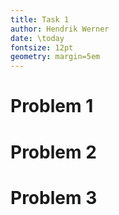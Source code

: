 ```yaml
---
title: Task 1
author: Hendrik Werner
date: \today
fontsize: 12pt
geometry: margin=5em
---
```


# Problem 1

# Problem 2

# Problem 3
